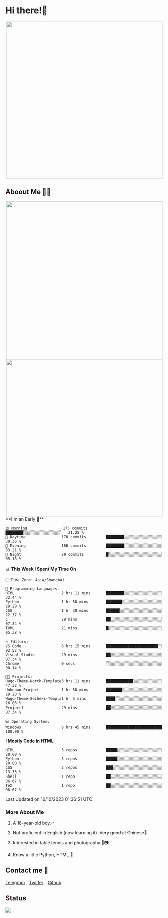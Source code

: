 # Hi there!🎉

<div align=center><img src="https://count.getloli.com/get/@Cicada000?theme=moebooru" width=500px></div>

## Aboout Me 👀💦

<div align=center>
<img src="https://github-readme-stats.vercel.app/api?username=Cicada000&show_icons=true&theme=tokyonight" width=500px>
<br>
<img src="https://github-readme-stats.vercel.app/api/top-langs/?username=Cicada000&show_icons=true&theme=tokyonight&layout=compact" width=500px>
</div>
<!--START_SECTION:waka-->
**I'm an Early 🐤** 

```text
🌞 Morning                175 commits         ████████░░░░░░░░░░░░░░░░░   31.25 % 
🌆 Daytime                170 commits         ████████░░░░░░░░░░░░░░░░░   30.36 % 
🌃 Evening                186 commits         ████████░░░░░░░░░░░░░░░░░   33.21 % 
🌙 Night                  29 commits          █░░░░░░░░░░░░░░░░░░░░░░░░   05.18 % 
```


📊 **This Week I Spent My Time On** 

```text
🕑︎ Time Zone: Asia/Shanghai

💬 Programming Languages: 
HTML                     2 hrs 11 mins       ████████░░░░░░░░░░░░░░░░░   32.44 % 
Python                   1 hr 58 mins        ███████░░░░░░░░░░░░░░░░░░   29.28 % 
CSS                      1 hr 30 mins        ██████░░░░░░░░░░░░░░░░░░░   22.37 % 
C                        29 mins             ██░░░░░░░░░░░░░░░░░░░░░░░   07.34 % 
TOML                     21 mins             █░░░░░░░░░░░░░░░░░░░░░░░░   05.38 % 

🔥 Editors: 
VS Code                  6 hrs 15 mins       ███████████████████████░░   92.52 % 
Visual Studio            29 mins             ██░░░░░░░░░░░░░░░░░░░░░░░   07.34 % 
Chrome                   0 secs              ░░░░░░░░░░░░░░░░░░░░░░░░░   00.14 % 

🐱‍💻 Projects: 
Hugo-Theme-North-Template3 hrs 11 mins       ████████████░░░░░░░░░░░░░   47.32 % 
Unknown Project          1 hr 58 mins        ███████░░░░░░░░░░░░░░░░░░   29.28 % 
Hugo-Theme-Seiheki-Templa1 hr 5 mins         ████░░░░░░░░░░░░░░░░░░░░░   16.06 % 
Project1                 29 mins             ██░░░░░░░░░░░░░░░░░░░░░░░   07.34 % 

💻 Operating System: 
Windows                  6 hrs 45 mins       █████████████████████████   100.00 % 
```

**I Mostly Code in HTML** 

```text
HTML                     3 repos             █████░░░░░░░░░░░░░░░░░░░░   20.00 % 
Python                   3 repos             █████░░░░░░░░░░░░░░░░░░░░   20.00 % 
CSS                      2 repos             ███░░░░░░░░░░░░░░░░░░░░░░   13.33 % 
Shell                    1 repo              ██░░░░░░░░░░░░░░░░░░░░░░░   06.67 % 
TeX                      1 repo              ██░░░░░░░░░░░░░░░░░░░░░░░   06.67 % 
```




 Last Updated on 16/10/2023 01:36:51 UTC
<!--END_SECTION:waka-->

### More About Me

1. A 18-year-old boy.♂

2. Not proficient in English (now learning it) .~~Very good at Chinese~~🤣

3. Interested in table tennis and photography.🏓📷

4. Know a little Python, HTML.🐍


## Contact me 💬

[Telegram](https://t.me/CicadaLYW)&emsp;[Twitter](https://twitter.com/Cicada0001)&emsp;[Github](https://github.com/Cicada000)

## Status
<img src="https://weather-icon.journeyad.repl.co/@hangzhou?v=1" align="left">







